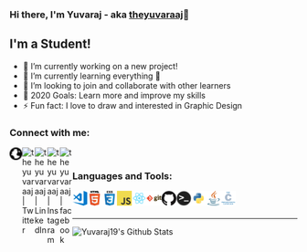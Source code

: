 ### Hi there, I'm Yuvaraj - aka [theyuvaraaj][website]👋

## I'm a Student!
- 🔭 I’m currently working on a new project!
- 🌱 I’m currently learning everything 🤣
- 👯 I’m looking to join and collaborate with other learners
- 🥅 2020 Goals: Learn more and improve my skills
- ⚡ Fun fact: I love to draw and interested in Graphic Design

### Connect with me:

[<img align="left" alt="theyuvaraaj.com" width="22px" src="https://raw.githubusercontent.com/iconic/open-iconic/master/svg/globe.svg" />][website]
[<img align="left" alt="theyuvaraaj | Twitter" width="22px" src="https://cdn.jsdelivr.net/npm/simple-icons@v3/icons/twitter.svg" />][twitter]
[<img align="left" alt="theyuvaraaj | LinkedIn" width="22px" src="https://cdn.jsdelivr.net/npm/simple-icons@v3/icons/linkedin.svg" />][linkedin]
[<img align="left" alt="theyuvaraaj | Instagram" width="22px" src="https://cdn.jsdelivr.net/npm/simple-icons@v3/icons/instagram.svg" />][instagram]
[<img align="left" alt="theyuvaraaj | facebook" width="22px" src="https://cdn.jsdelivr.net/npm/simple-icons@v3/icons/facebook.svg" />][facebook]
<br />

### Languages and Tools:

[<img align="left" alt="Visual Studio Code" width="26px" src="https://raw.githubusercontent.com/github/explore/80688e429a7d4ef2fca1e82350fe8e3517d3494d/topics/visual-studio-code/visual-studio-code.png" />][website]
[<img align="left" alt="HTML5" width="26px" src="https://raw.githubusercontent.com/github/explore/80688e429a7d4ef2fca1e82350fe8e3517d3494d/topics/html/html.png" />][website]
[<img align="left" alt="CSS3" width="26px" src="https://raw.githubusercontent.com/github/explore/80688e429a7d4ef2fca1e82350fe8e3517d3494d/topics/css/css.png" />][website]
[<img align="left" alt="JavaScript" width="26px" src="https://raw.githubusercontent.com/github/explore/80688e429a7d4ef2fca1e82350fe8e3517d3494d/topics/javascript/javascript.png" />][website]
[<img align="left" alt="React" width="26px" src="https://raw.githubusercontent.com/github/explore/80688e429a7d4ef2fca1e82350fe8e3517d3494d/topics/react/react.png" />][website]
[<img align="left" alt="Git" width="26px" src="https://raw.githubusercontent.com/github/explore/80688e429a7d4ef2fca1e82350fe8e3517d3494d/topics/git/git.png" />][website]
[<img align="left" alt="GitHub" width="26px" src="https://raw.githubusercontent.com/github/explore/78df643247d429f6cc873026c0622819ad797942/topics/github/github.png" />][website]
[<img align="left" alt="HTML5" width="26px" src="https://raw.githubusercontent.com/github/explore/80688e429a7d4ef2fca1e82350fe8e3517d3494d/topics/terminal/terminal.png" />][website]
[<img align="left" alt="Python" width="26px" src="https://raw.githubusercontent.com/github/explore/80688e429a7d4ef2fca1e82350fe8e3517d3494d/topics/python/python.png" />][website]
[<img align="left" alt="Java" width="26px" src="https://raw.githubusercontent.com/github/explore/80688e429a7d4ef2fca1e82350fe8e3517d3494d/topics/java/java.png" />][website]
[<img align="left" width="26px" src="https://raw.githubusercontent.com/github/explore/80688e429a7d4ef2fca1e82350fe8e3517d3494d/topics/c/c.png" />][website]

<br />
<br />

---

<img align="left" alt="Yuvaraj19's Github Stats" src="https://github-readme-stats.vercel.app/api?username=Yuvaraj19&show_icons=true&hide_border=true" />

[website]: https://theyuvaraaj.com
[twitter]: https://twitter.com/theyuvaraaj
[instagram]: https://instagram.com/theyuvaraaj
[linkedin]: https://linkedin.com/in/peddi-yuvaraj-42a9691b2
[facebook]: https://m.facebook.com/yuvaraj.peddi.9?tsid=0.7176546527511161&source=result
